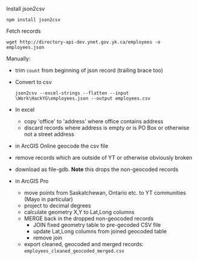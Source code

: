 Install json2csv

    npm install json2csv

Fetch records

    wget http://directory-api-dev.ynet.gov.yk.ca/employees -o employees.json


Manually:

 - trim `count` from beginning of json record (trailing brace too)
- Convert to csv

    `json2csv --excel-strings --flatten --input \Work\HackYG\employees.json --output employees.csv`

- In excel
    - copy 'office' to 'address' where office contains address
    - discard records where address is empty or is PO Box or otherwise not a street address
    
- in ArcGIS Online geocode the csv file
- remove records which are outside of YT or otherwise obviously broken
- download as file-gdb. **Note** this drops the non-geocoded records
- in ArcGIS Pro
    - move points from Saskatchewan, Ontario etc. to YT communities (Mayo in particular)
    - project to decimal degrees
    - calculate geometry X,Y to Lat,Long columns
    - MERGE back in the dropped non-geocoded records
        - JOIN fixed geometry table to pre-gecoded CSV file
        - update Lat,Long columns from joined geocoded table
        - remove join
    - export cleaned, geocoded and merged records:
      `employees_cleaned_geocoded_merged.csv`

